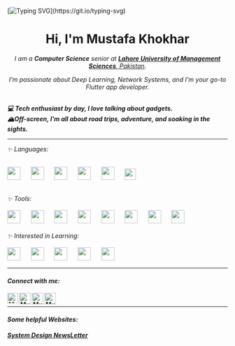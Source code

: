 [![Typing SVG](https://readme-typing-svg.demolab.com?font=Fira+Code&pause=1000&width=435&lines=Welcome+to+my+GitHub!)](https://git.io/typing-svg)
<!-- <h1 align="center">Hi <img src="https://raw.githubusercontent.com/ABSphreak/ABSphreak/master/gifs/Hi.gif" width="30px">, I'm Mustafa Khokhar</h1> -->
<h1 align="center">Hi, I'm Mustafa Khokhar</h1>
<p align="center">
  
  <em>
    I am a <b>Computer Science</b> senior at  <a href="https://lums.edu.pk"> <b>Lahore University of Management Sciences</b>, Pakistan</a>.

   <p align="center"> I'm passionate about Deep Learning, Network Systems, and I'm your go-to Flutter app developer.</p>
<!--   <br> -->
<!--   <b>🥊 When I'm not coding, I'm throwing punches in the boxing ring.</b> -->
  <br>
  <b>💻 Tech enthusiast by day, I love talking about gadgets.</b>
  <br>
  <b>🏔Off-screen, I'm all about road trips, adventure, and soaking in the sights.</b>
</p>

---
<summary>
  ✨ Languages:
</summary>
   <br>
<p align="left">
<a href="https://www.python.org/" target="_blank"><img height="30" src="https://www.vectorlogo.zone/logos/python/python-icon.svg"></a>&nbsp;&nbsp;&nbsp;&nbsp;&nbsp;
<a href="https://dart.dev" target="_blank"><img height="30" src="https://www.vectorlogo.zone/logos/dartlang/dartlang-icon.svg"></a>&nbsp;&nbsp;&nbsp;&nbsp;&nbsp;
<a href="https://www.javascript.com" target="_blank"><img height="30" src="https://www.vectorlogo.zone/logos/javascript/javascript-icon.svg"></a>&nbsp;&nbsp;&nbsp;&nbsp;&nbsp;
<a href="https://www.typescriptlang.org" target="_blank"><img height="30" src="https://www.vectorlogo.zone/logos/typescriptlang/typescriptlang-icon.svg"></a>&nbsp;&nbsp;&nbsp;&nbsp;&nbsp;
<a href="https://isocpp.org/std/the-standard" target="_blank"><img height="30" src="https://upload.wikimedia.org/wikipedia/commons/1/18/ISO_C%2B%2B_Logo.svg"></a>&nbsp;&nbsp;&nbsp;&nbsp;&nbsp;
<a href="https://go.dev" target="_blank"><img height="26" src="https://www.vectorlogo.zone/logos/golang/golang-official.svg"></a>&nbsp;&nbsp;&nbsp;&nbsp;&nbsp;
</p>

<br>
<summary>
  ✨ Tools:
</summary>
   <br>
<a href="https://flutter.dev/" target="_blank"><img height="30" src="https://www.vectorlogo.zone/logos/flutterio/flutterio-ar21.svg"></a>&nbsp;&nbsp;&nbsp;&nbsp;&nbsp;
<a href="https://firebase.google.com/" target="_blank"><img height="30" src="https://www.vectorlogo.zone/logos/firebase/firebase-ar21.svg"></a>&nbsp;&nbsp;&nbsp;&nbsp;&nbsp;
<a href="https://www.tensorflow.org/" target="_blank"><img height="30" src="https://www.vectorlogo.zone/logos/tensorflow/tensorflow-ar21.svg"></a>&nbsp;&nbsp;&nbsp;&nbsp;&nbsp;
<a href="https://pytorch.org/" target="_blank"><img height="30" src="https://www.vectorlogo.zone/logos/pytorch/pytorch-ar21.svg"></a>&nbsp;&nbsp;&nbsp;&nbsp;&nbsp;
<a href="https://react.dev" target="_blank"><img height="30" src="https://www.vectorlogo.zone/logos/reactjs/reactjs-ar21.svg"></a>&nbsp;&nbsp;&nbsp;&nbsp;&nbsp;
<a href="https://nodejs.org/en" target="_blank"><img height="30" src="https://www.vectorlogo.zone/logos/nodejs/nodejs-horizontal.svg"></a>&nbsp;&nbsp;&nbsp;&nbsp;&nbsp;
<a href="https://www.mysql.com" target="_blank"><img height="30" src="https://www.vectorlogo.zone/logos/mysql/mysql-horizontal.svg"></a>&nbsp;&nbsp;&nbsp;&nbsp;&nbsp;
<a href="https://www.mongodb.com" target="_blank"><img height="30" src="https://www.vectorlogo.zone/logos/mongodb/mongodb-ar21.svg"></a>&nbsp;&nbsp;&nbsp;&nbsp;&nbsp;

<br>
<br>
<summary>
  ✨ Interested in Learning:
</summary>
   <br>
<a href="https://www.djangoproject.com" target="_blank"><img height="30" src="https://www.vectorlogo.zone/logos/djangoproject/djangoproject-ar21.svg"></a>&nbsp;&nbsp;&nbsp;&nbsp;&nbsp;
<a href="https://flask.palletsprojects.com/en/3.0.x/" target="_blank"><img height="30" src="https://www.vectorlogo.zone/logos/pocoo_flask/pocoo_flask-ar21.svg"></a>&nbsp;&nbsp;&nbsp;&nbsp;&nbsp;
<a href="https://www.postgresql.org" target="_blank"><img height="30" src="https://www.vectorlogo.zone/logos/postgresql/postgresql-horizontal.svg"></a>&nbsp;&nbsp;&nbsp;&nbsp;&nbsp;
<a href="https://redis.io" target="_blank"><img height="30" src="https://www.vectorlogo.zone/logos/redis/redis-ar21.svg"></a>&nbsp;&nbsp;&nbsp;&nbsp;&nbsp;
<a href="https://supabase.com" target="_blank"><img height="30" src="https://www.vectorlogo.zone/logos/supabase/supabase-ar21.svg"></a>&nbsp;&nbsp;&nbsp;&nbsp;&nbsp;

<br>

---

<h4> Connect with me: <h4>
  </hr>
  <a href="https://www.linkedin.com/in/mustafamir-khokhar">
   <img align="left" alt=" Mustafa Khokhar | Linkedin" width="24px" src="https://www.vectorlogo.zone/logos/linkedin/linkedin-icon.svg" />
  </a>
  <a href="mailto:mustafakhokhar26@gmail.com">
    <img align="left" alt="Mustafa Khokhar | Gmail" width="26px" src="https://www.vectorlogo.zone/logos/gmail/gmail-icon.svg" />
  </a>
   <a href="https://github.com/mustafakhokhar">
    <img align="left" alt="Mustafa Khokhar| Github" width="26px" src="https://www.vectorlogo.zone/logos/github/github-tile.svg" />
  </a>
  <a href="https://medium.com/@mustafakhokhar26">
    <img align="left" alt="Mustafa Khokhar| Github" width="26px" src="https://www.vectorlogo.zone/logos/medium/medium-tile.svg" />
  </a>
  <br>

---

<h4> Some helpful Websites: <h4>
<a href= "https://newsletter.systemdesign.one"> System Design NewsLetter</a>


<!--
**mustafakhokhar/mustafakhokhar** is a ✨ _special_ ✨ repository because its `README.md` (this file) appears on your GitHub profile.

Here are some ideas to get you started:

- 🔭 I’m currently working on ...
- 🌱 I’m currently learning ...
- 👯 I’m looking to collaborate on ...
- 🤔 I’m looking for help with ...
- 💬 Ask me about ...
- 📫 How to reach me: ...
- 😄 Pronouns: ...
- ⚡ Fun fact: ...
-->
